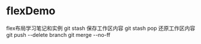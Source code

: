 # flexDemo
flex布局学习笔记和实例
git stash 保存工作区内容
git stash pop 还原工作区内容
git push <origin> --delete branch
git merge --no-ff